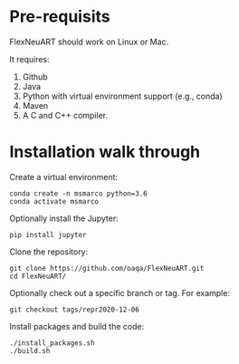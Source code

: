 # Pre-requisits
FlexNeuART should work on Linux or Mac.

It requires:
1. Github
2. Java
3. Python with virtual environment support (e.g., conda)
4. Maven
5. A C and C++ compiler.


# Installation walk through

Create a virtual environment:
```
conda create -n msmarco python=3.6
conda activate msmarco
```
Optionally install the Jupyter:
```
pip install jupyter
```

Clone the repository:
```
git clone https://github.com/oaqa/FlexNeuART.git
cd FlexNeuART/
```

Optionally check out a specific branch or tag.
For example:
```
git checkout tags/repr2020-12-06
```

Install packages and build the code:
```
./install_packages.sh 
./build.sh 
```
